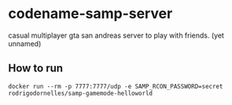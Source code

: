 # codename-samp-server
casual multiplayer gta san andreas server to play with friends. (yet unnamed)

## How to run ##
```
docker run --rm -p 7777:7777/udp -e SAMP_RCON_PASSWORD=secret rodrigodornelles/samp-gamemode-helloworld
```

